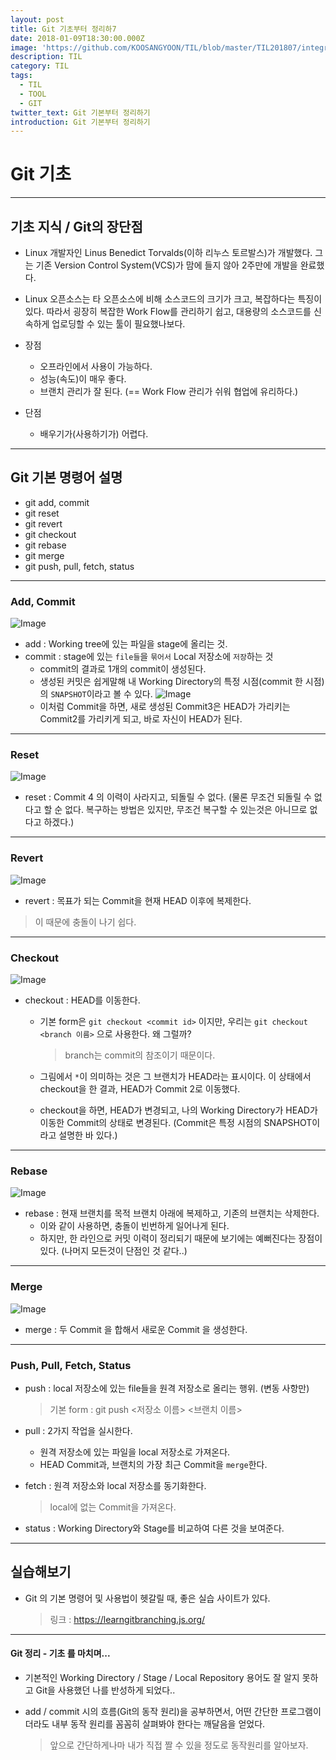 ```yaml
---
layout: post
title: Git 기초부터 정리하7
date: 2018-01-09T18:30:00.000Z
image: 'https://github.com/KOOSANGYOON/TIL/blob/master/TIL201807/integration-1777537_1920.jpg?raw=true'
description: TIL
category: TIL
tags:
  - TIL
  - TOOL
  - GIT
twitter_text: Git 기본부터 정리하기
introduction: Git 기본부터 정리하기
---
```


# Git 기초

---
## 기초 지식 / Git의 장단점

- Linux 개발자인 Linus Benedict Torvalds(이하 리누스 토르발스)가 개발했다. 그는 기존 Version Control System(VCS)가 맘에 들지 않아 2주만에 개발을 완료했다.

- Linux 오픈소스는 타 오픈소스에 비해 소스코드의 크기가 크고, 복잡하다는 특징이 있다. 따라서 굉장히 복잡한 Work Flow를 관리하기  쉽고, 대용량의 소스코드를 신속하게 업로딩할 수 있는 툴이 필요했나보다.

- 장점
  - 오프라인에서 사용이 가능하다.
  - 성능(속도)이 매우 좋다.
  - 브랜치 관리가 잘 된다. (== Work Flow 관리가 쉬워 협업에 유리하다.)

- 단점
  - 배우기가(사용하기가) 어렵다.

---
## Git 기본 명령어 설명

- git add, commit
- git reset
- git revert
- git checkout
- git rebase
- git merge
- git push, pull, fetch, status

---
### Add, Commit

![Image](https://github.com/KOOSANGYOON/TIL/blob/master/TIL201807/gitRepo2.png?raw=true)

- add : Working tree에 있는 파일을 stage에 올리는 것.
- commit : stage에 있는 `file들`을 `묶어서` Local 저장소에 `저장`하는 것
  - commit의 결과로 1개의 commit이 생성된다.
  - 생성된 커밋은 쉽게말해 내 Working Directory의 특정 시점(commit 한 시점)의 `SNAPSHOT`이라고 볼 수 있다.
  ![Image](https://github.com/KOOSANGYOON/TIL/blob/master/TIL201807/commit.png?raw=true)
  - 이처럼 Commit을 하면, 새로 생성된 Commit3은 HEAD가 가리키는 Commit2를 가리키게 되고, 바로 자신이 HEAD가 된다.

---
### Reset

![Image](https://github.com/KOOSANGYOON/TIL/blob/master/TIL201807/git_reset_1.png?raw=true)

- reset : Commit 4 의 이력이 사라지고, 되돌릴 수 없다. (물론 무조건 되돌릴 수 없다고 할 순 없다. 복구하는 방법은 있지만, 무조건 복구할 수 있는것은 아니므로 없다고 하겠다.)

---
### Revert

![Image](https://github.com/KOOSANGYOON/TIL/blob/master/TIL201807/git_revert.png?raw=true)

- revert : 목표가 되는 Commit을 현재 HEAD 이후에 복제한다.
> 이 때문에 충돌이 나기 쉽다.

---
### Checkout

![Image](https://github.com/KOOSANGYOON/TIL/blob/master/TIL201807/git_checkout.png?raw=true)

- checkout : HEAD를 이동한다.
  - 기본 form은 `git checkout <commit id>` 이지만, 우리는 `git checkout <branch 이름>` 으로 사용한다. 왜 그럴까?
    > branch는 commit의 참조이기 때문이다.

  - 그림에서 `*`이 의미하는 것은 그 브랜치가 HEAD라는 표시이다. 이 상태에서 checkout을 한 결과, HEAD가 Commit 2로 이동했다.

  - checkout을 하면, HEAD가 변경되고, 나의 Working Directory가 HEAD가 이동한 Commit의 상태로 변경된다. (Commit은 특정 시점의 SNAPSHOT이라고 설명한 바 있다.)

---
### Rebase

![Image](https://github.com/KOOSANGYOON/TIL/blob/master/TIL201807/git_rebase.png?raw=true)

- rebase : 현재 브랜치를 목적 브랜치 아래에 복제하고, 기존의 브랜치는 삭제한다.
  - 이와 같이 사용하면, 충돌이 빈번하게 일어나게 된다.
  - 하지만, 한 라인으로 커밋 이력이 정리되기 때문에 보기에는 예뻐진다는 장점이 있다. (나머지 모든것이 단점인 것 같다..)

---
### Merge

![Image](https://github.com/KOOSANGYOON/TIL/blob/master/TIL201807/git_merge.png?raw=true)

- merge : 두 Commit 을 합해서 새로운 Commit 을 생성한다.

---
### Push, Pull, Fetch, Status

- push : local 저장소에 있는 file들을 원격 저장소로 올리는 행위. (변동 사항만)
  > 기본 form : git push <저장소 이름> <브랜치 이름>

- pull : 2가지 작업을 실시한다.
  - 원격 저장소에 있는 파일을 local 저장소로 가져온다.
  - HEAD Commit과, 브랜치의 가장 최근 Commit을 `merge`한다.

- fetch : 원격 저장소와 local 저장소를 동기화한다.
  > local에 없는 Commit을 가져온다.

- status : Working Directory와 Stage를 비교하여 다른 것을 보여준다.

---
## 실습해보기

- Git 의 기본 명령어 및 사용법이 헷갈릴 때, 좋은 실습 사이트가 있다.
  > 링크 : https://learngitbranching.js.org/

---
#### Git 정리 - 기초 를 마치며...

- 기본적인 Working Directory / Stage / Local Repository 용어도 잘 알지 못하고 Git을 사용했던 나를 반성하게 되었다..

- add / commit 시의 흐름(Git의 동작 원리)을 공부하면서, 어떤 간단한 프로그램이더라도 내부 동작 원리를 꼼꼼히 살펴봐야 한다는 깨달음을 얻었다.
  > 앞으로 간단하게나마 내가 직접 짤 수 있을 정도로 동작원리를 알아보자.
